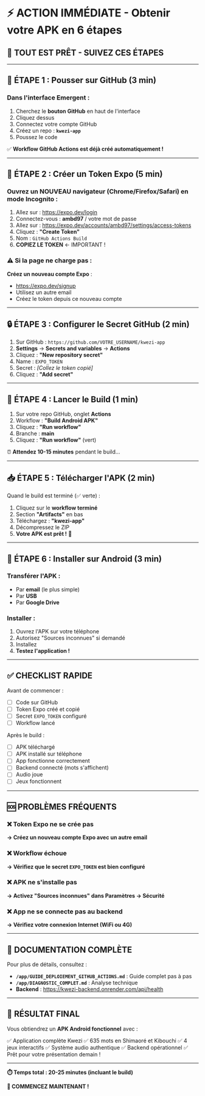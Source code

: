 # ⚡ ACTION IMMÉDIATE - Obtenir votre APK en 6 étapes

## 🎯 **TOUT EST PRÊT - SUIVEZ CES ÉTAPES**

---

## 📱 **ÉTAPE 1 : Pousser sur GitHub** (3 min)

### Dans l'interface Emergent :
1. Cherchez le **bouton GitHub** en haut de l'interface
2. Cliquez dessus
3. Connectez votre compte GitHub
4. Créez un repo : **`kwezi-app`**
5. Poussez le code

✅ **Workflow GitHub Actions est déjà créé automatiquement !**

---

## 🔑 **ÉTAPE 2 : Créer un Token Expo** (5 min)

### Ouvrez un NOUVEAU navigateur (Chrome/Firefox/Safari) en mode Incognito :

1. Allez sur : https://expo.dev/login
2. Connectez-vous : **ambd97** / votre mot de passe
3. Allez sur : https://expo.dev/accounts/ambd97/settings/access-tokens
4. Cliquez : **"Create Token"**
5. Nom : `GitHub Actions Build`
6. **COPIEZ LE TOKEN** ← IMPORTANT !

### ⚠️ Si la page ne charge pas :
**Créez un nouveau compte Expo** :
- https://expo.dev/signup
- Utilisez un autre email
- Créez le token depuis ce nouveau compte

---

## 🔒 **ÉTAPE 3 : Configurer le Secret GitHub** (2 min)

1. Sur GitHub : `https://github.com/VOTRE_USERNAME/kwezi-app`
2. **Settings** → **Secrets and variables** → **Actions**
3. Cliquez : **"New repository secret"**
4. Name : `EXPO_TOKEN`
5. Secret : *[Collez le token copié]*
6. Cliquez : **"Add secret"**

---

## 🚀 **ÉTAPE 4 : Lancer le Build** (1 min)

1. Sur votre repo GitHub, onglet **Actions**
2. Workflow : **"Build Android APK"**
3. Cliquez : **"Run workflow"**
4. Branche : **main**
5. Cliquez : **"Run workflow"** (vert)

⏰ **Attendez 10-15 minutes** pendant le build...

---

## 📥 **ÉTAPE 5 : Télécharger l'APK** (2 min)

Quand le build est terminé (✅ verte) :

1. Cliquez sur le **workflow terminé**
2. Section **"Artifacts"** en bas
3. Téléchargez : **"kwezi-app"**
4. Décompressez le ZIP
5. **Votre APK est prêt !** 🎉

---

## 📱 **ÉTAPE 6 : Installer sur Android** (3 min)

### Transférer l'APK :
- Par **email** (le plus simple)
- Par **USB**
- Par **Google Drive**

### Installer :
1. Ouvrez l'APK sur votre téléphone
2. Autorisez "Sources inconnues" si demandé
3. Installez
4. **Testez l'application !**

---

## ✅ **CHECKLIST RAPIDE**

Avant de commencer :

- [ ] Code sur GitHub
- [ ] Token Expo créé et copié
- [ ] Secret `EXPO_TOKEN` configuré
- [ ] Workflow lancé

Après le build :

- [ ] APK téléchargé
- [ ] APK installé sur téléphone
- [ ] App fonctionne correctement
- [ ] Backend connecté (mots s'affichent)
- [ ] Audio joue
- [ ] Jeux fonctionnent

---

## 🆘 **PROBLÈMES FRÉQUENTS**

### ❌ Token Expo ne se crée pas
**→ Créez un nouveau compte Expo avec un autre email**

### ❌ Workflow échoue
**→ Vérifiez que le secret `EXPO_TOKEN` est bien configuré**

### ❌ APK ne s'installe pas
**→ Activez "Sources inconnues" dans Paramètres → Sécurité**

### ❌ App ne se connecte pas au backend
**→ Vérifiez votre connexion Internet (WiFi ou 4G)**

---

## 📖 **DOCUMENTATION COMPLÈTE**

Pour plus de détails, consultez :
- **`/app/GUIDE_DEPLOIEMENT_GITHUB_ACTIONS.md`** : Guide complet pas à pas
- **`/app/DIAGNOSTIC_COMPLET.md`** : Analyse technique
- **Backend** : https://kwezi-backend.onrender.com/api/health

---

## 🎉 **RÉSULTAT FINAL**

Vous obtiendrez un **APK Android fonctionnel** avec :

✅ Application complète Kwezi
✅ 635 mots en Shimaoré et Kibouchi
✅ 4 jeux interactifs
✅ Système audio authentique
✅ Backend opérationnel
✅ Prêt pour votre présentation demain !

---

**⏱️ Temps total : 20-25 minutes (incluant le build)**

**🚀 COMMENCEZ MAINTENANT !**
